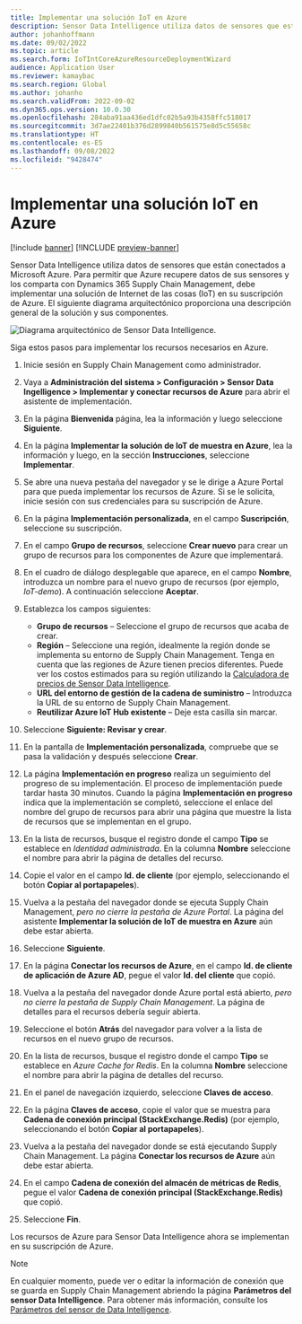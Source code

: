 ```yaml
---
title: Implementar una solución IoT en Azure
description: Sensor Data Intelligence utiliza datos de sensores que están conectados a Microsoft Azure. Este artículo explica cómo implementar una solución de Internet de las cosas (IoT) en su suscripción de Azure.
author: johanhoffmann
ms.date: 09/02/2022
ms.topic: article
ms.search.form: IoTIntCoreAzureResourceDeploymentWizard
audience: Application User
ms.reviewer: kamaybac
ms.search.region: Global
ms.author: johanho
ms.search.validFrom: 2022-09-02
ms.dyn365.ops.version: 10.0.30
ms.openlocfilehash: 284aba91aa436ed1dfc02b5a93b4358ffc518017
ms.sourcegitcommit: 3d7ae22401b376d2899840b561575e8d5c55658c
ms.translationtype: HT
ms.contentlocale: es-ES
ms.lasthandoff: 09/08/2022
ms.locfileid: "9428474"
---
```

# <a name="deploy-an-iot-solution-on-azure"></a>Implementar una solución IoT en Azure

[!include [banner](../includes/banner.md)]
[!INCLUDE [preview-banner](../includes/preview-banner.md)]

Sensor Data Intelligence utiliza datos de sensores que están conectados a Microsoft Azure. Para permitir que Azure recupere datos de sus sensores y los comparta con Dynamics 365 Supply Chain Management, debe implementar una solución de Internet de las cosas (IoT) en su suscripción de Azure. El siguiente diagrama arquitectónico proporciona una descripción general de la solución y sus componentes.

![Diagrama arquitectónico de Sensor Data Intelligence.](media/sdi-architecture.png "Diagrama arquitectónico de Sensor Data Intelligence")

Siga estos pasos para implementar los recursos necesarios en Azure.

1. Inicie sesión en Supply Chain Management como administrador.
1. Vaya a **Administración del sistema \> Configuración \> Sensor Data Ingelligence \> Implementar y conectar recursos de Azure** para abrir el asistente de implementación.
1. En la página **Bienvenida** página, lea la información y luego seleccione **Siguiente**.
1. En la página **Implementar la solución de IoT de muestra en Azure**, lea la información y luego, en la sección **Instrucciones**, seleccione **Implementar**.
1. Se abre una nueva pestaña del navegador y se le dirige a Azure Portal para que pueda implementar los recursos de Azure. Si se le solicita, inicie sesión con sus credenciales para su suscripción de Azure.
1. En la página **Implementación personalizada**, en el campo **Suscripción**, seleccione su suscripción.
1. En el campo **Grupo de recursos**, seleccione **Crear nuevo** para crear un grupo de recursos para los componentes de Azure que implementará.
1. En el cuadro de diálogo desplegable que aparece, en el campo **Nombre**, introduzca un nombre para el nuevo grupo de recursos (por ejemplo, *IoT-demo*). A continuación seleccione **Aceptar**.
1. Establezca los campos siguientes:

    - **Grupo de recursos** – Seleccione el grupo de recursos que acaba de crear.
    - **Región** – Seleccione una región, idealmente la región donde se implementa su entorno de Supply Chain Management. Tenga en cuenta que las regiones de Azure tienen precios diferentes. Puede ver los costos estimados para su región utilizando la [Calculadora de precios de Sensor Data Intelligence](https://azure.com/e/c36c4947ebff4215b2e62590c2a24c68).
    - **URL del entorno de gestión de la cadena de suministro** – Introduzca la URL de su entorno de Supply Chain Management.
    - **Reutilizar Azure IoT Hub existente** – Deje esta casilla sin marcar.

1. Seleccione **Siguiente: Revisar y crear**.
1. En la pantalla de **Implementación personalizada**, compruebe que se pasa la validación y después seleccione **Crear**.
1. La página **Implementación en progreso** realiza un seguimiento del progreso de su implementación. El proceso de implementación puede tardar hasta 30 minutos. Cuando la página **Implementación en progreso** indica que la implementación se completó, seleccione el enlace del nombre del grupo de recursos para abrir una página que muestre la lista de recursos que se implementan en el grupo.
1. En la lista de recursos, busque el registro donde el campo **Tipo** se establece en *Identidad administrada*. En la columna **Nombre** seleccione el nombre para abrir la página de detalles del recurso.
1. Copie el valor en el campo **Id. de cliente** (por ejemplo, seleccionando el botón **Copiar al portapapeles**).
1. Vuelva a la pestaña del navegador donde se ejecuta Supply Chain Management, *pero no cierre la pestaña de Azure Portal*. La página del asistente **Implementar la solución de IoT de muestra en Azure** aún debe estar abierta. 
1. Seleccione **Siguiente**.
1. En la página **Conectar los recursos de Azure**, en el campo **Id. de cliente de aplicación de Azure AD**, pegue el valor **Id. del cliente** que copió.
1. Vuelva a la pestaña del navegador donde Azure portal está abierto, *pero no cierre la pestaña de Supply Chain Management*. La página de detalles para el recursos debería seguir abierta.
1. Seleccione el botón **Atrás** del navegador para volver a la lista de recursos en el nuevo grupo de recursos.
1. En la lista de recursos, busque el registro donde el campo **Tipo** se establece en *Azure Cache for Redis*. En la columna **Nombre** seleccione el nombre para abrir la página de detalles del recurso.
1. En el panel de navegación izquierdo, seleccione **Claves de acceso**.
1. En la página **Claves de acceso**, copie el valor que se muestra para **Cadena de conexión principal (StackExchange.Redis)** (por ejemplo, seleccionando el botón **Copiar al portapapeles**).
1. Vuelva a la pestaña del navegador donde se está ejecutando Supply Chain Management. La página **Conectar los recursos de Azure** aún debe estar abierta.
1. En el campo **Cadena de conexión del almacén de métricas de Redis**, pegue el valor **Cadena de conexión principal (StackExchange.Redis)** que copió.
1. Seleccione **Fin**.

Los recursos de Azure para Sensor Data Intelligence ahora se implementan en su suscripción de Azure.

> [!NOTE]
> En cualquier momento, puede ver o editar la información de conexión que se guarda en Supply Chain Management abriendo la página **Parámetros del sensor Data Intelligence**. Para obtener más información, consulte los [Parámetros del sensor de Data Intelligence](sdi-parameters.md).
